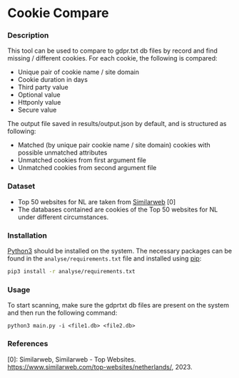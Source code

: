 # Cookie Compare


### Description
This tool can be used to compare to gdpr.txt db files by record and find missing / different cookies. For each cookie, the following is compared: 
- Unique pair of cookie name / site domain 
- Cookie duration in days 
- Third party value
- Optional value 
- Httponly value
- Secure value 

The output file saved in results/output.json by default, and is structured as following: 
- Matched (by unique pair cookie name / site domain) cookies with possible unmatched attributes
- Unmatched cookies from first argument file
- Unmatched cookies from second argument file

### Dataset
- Top 50 websites for NL are taken from [Similarweb](https://www.similarweb.com/top-websites/netherlands/) \[0\]
- The databases contained are cookies of the Top 50 websites for NL under different circumstances. 

### Installation
[Python3](https://www.python.org/) should be installed on the system. The necessary packages can be found in the `analyse/requirements.txt` file and installed using [pip](https://github.com/pypa/pip):
```bash
pip3 install -r analyse/requirements.txt
```

### Usage
To start scanning, make sure the gdprtxt db files are present on the system and then run the following command:
```
python3 main.py -i <file1.db> <file2.db>
```

### References
\[0\]: Similarweb, Similarweb - Top Websites. https://www.similarweb.com/top-websites/netherlands/, 2023.

